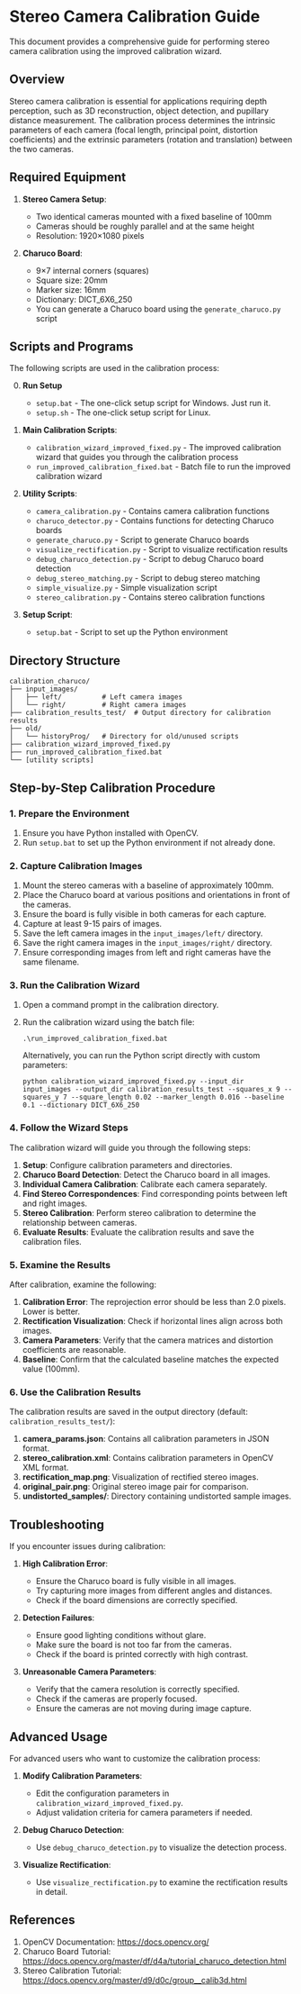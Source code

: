# Stereo Camera Calibration Guide

This document provides a comprehensive guide for performing stereo camera calibration using the improved calibration wizard.

## Overview

Stereo camera calibration is essential for applications requiring depth perception, such as 3D reconstruction, object detection, and pupillary distance measurement. The calibration process determines the intrinsic parameters of each camera (focal length, principal point, distortion coefficients) and the extrinsic parameters (rotation and translation) between the two cameras.

## Required Equipment

1. **Stereo Camera Setup**:
   - Two identical cameras mounted with a fixed baseline of 100mm
   - Cameras should be roughly parallel and at the same height
   - Resolution: 1920×1080 pixels

2. **Charuco Board**:
   - 9×7 internal corners (squares)
   - Square size: 20mm
   - Marker size: 16mm
   - Dictionary: DICT_6X6_250
   - You can generate a Charuco board using the `generate_charuco.py` script

## Scripts and Programs

The following scripts are used in the calibration process:

0. **Run Setup**
   - `setup.bat` - The one-click setup script for Windows. Just run it. 
   - `setup.sh` - The one-click setup script for Linux. 

1. **Main Calibration Scripts**:
   - `calibration_wizard_improved_fixed.py` - The improved calibration wizard that guides you through the calibration process
   - `run_improved_calibration_fixed.bat` - Batch file to run the improved calibration wizard

2. **Utility Scripts**:
   - `camera_calibration.py` - Contains camera calibration functions
   - `charuco_detector.py` - Contains functions for detecting Charuco boards
   - `generate_charuco.py` - Script to generate Charuco boards
   - `visualize_rectification.py` - Script to visualize rectification results
   - `debug_charuco_detection.py` - Script to debug Charuco board detection
   - `debug_stereo_matching.py` - Script to debug stereo matching
   - `simple_visualize.py` - Simple visualization script
   - `stereo_calibration.py` - Contains stereo calibration functions

3. **Setup Script**:
   - `setup.bat` - Script to set up the Python environment

## Directory Structure

```
calibration_charuco/
├── input_images/
│   ├── left/          # Left camera images
│   └── right/         # Right camera images
├── calibration_results_test/  # Output directory for calibration results
├── old/
│   └── historyProg/   # Directory for old/unused scripts
├── calibration_wizard_improved_fixed.py
├── run_improved_calibration_fixed.bat
└── [utility scripts]
```

## Step-by-Step Calibration Procedure

### 1. Prepare the Environment

1. Ensure you have Python installed with OpenCV.
2. Run `setup.bat` to set up the Python environment if not already done.

### 2. Capture Calibration Images

1. Mount the stereo cameras with a baseline of approximately 100mm.
2. Place the Charuco board at various positions and orientations in front of the cameras.
3. Ensure the board is fully visible in both cameras for each capture.
4. Capture at least 9-15 pairs of images.
5. Save the left camera images in the `input_images/left/` directory.
6. Save the right camera images in the `input_images/right/` directory.
7. Ensure corresponding images from left and right cameras have the same filename.

### 3. Run the Calibration Wizard

1. Open a command prompt in the calibration directory.
2. Run the calibration wizard using the batch file:
   ```
   .\run_improved_calibration_fixed.bat
   ```
   
   Alternatively, you can run the Python script directly with custom parameters:
   ```
   python calibration_wizard_improved_fixed.py --input_dir input_images --output_dir calibration_results_test --squares_x 9 --squares_y 7 --square_length 0.02 --marker_length 0.016 --baseline 0.1 --dictionary DICT_6X6_250
   ```

### 4. Follow the Wizard Steps

The calibration wizard will guide you through the following steps:

1. **Setup**: Configure calibration parameters and directories.
2. **Charuco Board Detection**: Detect the Charuco board in all images.
3. **Individual Camera Calibration**: Calibrate each camera separately.
4. **Find Stereo Correspondences**: Find corresponding points between left and right images.
5. **Stereo Calibration**: Perform stereo calibration to determine the relationship between cameras.
6. **Evaluate Results**: Evaluate the calibration results and save the calibration files.

### 5. Examine the Results

After calibration, examine the following:

1. **Calibration Error**: The reprojection error should be less than 2.0 pixels. Lower is better.
2. **Rectification Visualization**: Check if horizontal lines align across both images.
3. **Camera Parameters**: Verify that the camera matrices and distortion coefficients are reasonable.
4. **Baseline**: Confirm that the calculated baseline matches the expected value (100mm).

### 6. Use the Calibration Results

The calibration results are saved in the output directory (default: `calibration_results_test/`):

1. **camera_params.json**: Contains all calibration parameters in JSON format.
2. **stereo_calibration.xml**: Contains calibration parameters in OpenCV XML format.
3. **rectification_map.png**: Visualization of rectified stereo images.
4. **original_pair.png**: Original stereo image pair for comparison.
5. **undistorted_samples/**: Directory containing undistorted sample images.

## Troubleshooting

If you encounter issues during calibration:

1. **High Calibration Error**:
   - Ensure the Charuco board is fully visible in all images.
   - Try capturing more images from different angles and distances.
   - Check if the board dimensions are correctly specified.

2. **Detection Failures**:
   - Ensure good lighting conditions without glare.
   - Make sure the board is not too far from the cameras.
   - Check if the board is printed correctly with high contrast.

3. **Unreasonable Camera Parameters**:
   - Verify that the camera resolution is correctly specified.
   - Check if the cameras are properly focused.
   - Ensure the cameras are not moving during image capture.

## Advanced Usage

For advanced users who want to customize the calibration process:

1. **Modify Calibration Parameters**:
   - Edit the configuration parameters in `calibration_wizard_improved_fixed.py`.
   - Adjust validation criteria for camera parameters if needed.

2. **Debug Charuco Detection**:
   - Use `debug_charuco_detection.py` to visualize the detection process.

3. **Visualize Rectification**:
   - Use `visualize_rectification.py` to examine the rectification results in detail.

## References

1. OpenCV Documentation: https://docs.opencv.org/
2. Charuco Board Tutorial: https://docs.opencv.org/master/df/d4a/tutorial_charuco_detection.html
3. Stereo Calibration Tutorial: https://docs.opencv.org/master/d9/d0c/group__calib3d.html
